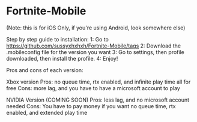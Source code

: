 # Fortnite-Mobile
(Note: this is for iOS Only, if you're using Android, look somewhere else)

Step by step guide to installation:
1: Go to https://github.com/sussyxhxhxh/Fortnite-Mobile/tags
2: Download the .mobileconfig file for the version you want
3: Go to settings, then profile downloaded, then install the profile.
4: Enjoy!


Pros and cons of each version:

Xbox version
Pros: no queue time, rtx enabled, and infinite play time all for free
Cons: more lag, and you have to have a microsoft account to play

NVIDIA Version (COMING SOON)
Pros: less lag, and no microsoft account needed
Cons: You have to pay money if you want no queue time, rtx enabled, and extended play time
